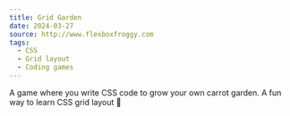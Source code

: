 ```yaml
---
title: Grid Garden
date: 2024-03-27
source: http://www.flexboxfroggy.com
tags:
  - CSS
  - Grid layout
  - Coding games
---
```


A game where you write CSS code to grow your own carrot garden. A fun way to learn CSS grid layout 🥕
